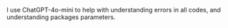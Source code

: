 I use ChatGPT-4o-mini to help with understanding errors in all codes, and understanding packages parameters.
